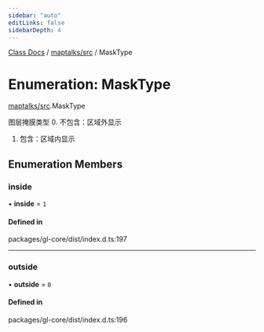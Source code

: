 ```yaml
---
sidebar: "auto"
editLinks: false
sidebarDepth: 4
---
```


[Class Docs](../index.md) / [maptalks/src](../modules/maptalks_src.md) / MaskType

# Enumeration: MaskType

[maptalks/src](../modules/maptalks_src.md).MaskType

图层掩膜类型
0. 不包含：区域外显示
1. 包含：区域内显示

## Enumeration Members

### inside

• **inside** = ``1``

#### Defined in

packages/gl-core/dist/index.d.ts:197

___

### outside

• **outside** = ``0``

#### Defined in

packages/gl-core/dist/index.d.ts:196
